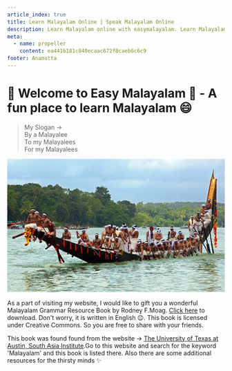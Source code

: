 ```yaml
---
article_index: true
title: Learn Malayalam Online | Speak Malayalam Online
description: Learn Malayalam online with easymalayalam. Learn Malayalam easily. Start to speak Malayalam with me on italki. Speaking Malayalam will help you improve your speaking skills at a faster rate. This page contains Malayalam podcasts, instagram pages, Quizzes, etc. Learning Malayalam from a native speaker is the best thing to do because he/she can tell you all about the culture, Kerala, slangs, swearing words, almost everything.
meta:
  - name: propeller
    content: ea441b181c840ecaac672f8caeb6c6c9
footer: Anamutta
---
```


<Tabs />

# :palm_tree: Welcome to Easy Malayalam :palm_tree: - A fun place to learn Malayalam :smile:

> My Slogan ->  
> By a Malayalee  
> To my Malayalees  
> For my Malayalees

![Vallamkali](./imgs/vallamkali.jpg)

As a part of visiting my website, I would like to gift you a wonderful Malayalam Grammar Resource Book by Rodney F.Moag. [Click here](https://drive.google.com/file/d/1N7RSPlHCxUV2E2an1NxrLcfpZtOBGTc8/view) to download. Don't worry, it is written in English :wink:. This book is licensed under Creative Commons. So you are free to share with your friends.

This book was found found from the website -> [The University of Texas at Austin, South Asia Institute](https://liberalarts.utexas.edu/southasia/index.php).Go to this website and search for the keyword 'Malayalam' and this book is listed there. Also there are some additional resources for the thirsty minds :sparkles:

<PropellerAds />
<PropellerAds2 />
<InfolinksAds />

<Footer />
